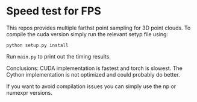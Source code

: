 # Speed test for FPS

 This repos provides multiple farthst point sampling for 3D point clouds. 
 To compile the cuda version simply run the relevant setyp file using:
 
`python setup.py install`

Run `main.py` to print out the timing results. 

Conclusions: CUDA implementation is fastest and torch is slowest. 
The Cython implementation is not optimized and could probably do better. 

If you want to avoid compilation issues you can simply use the np or numexpr versions.
